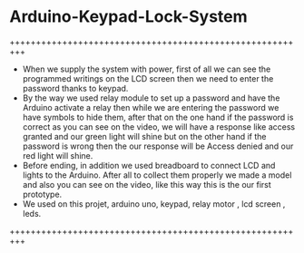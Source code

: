 # Arduino-Keypad-Lock-System

+++++++++++++++++++++++++++++++++++++++++++++++++++++++++

+ When we supply the system with power, first of all we can see the programmed writings on the LCD screen then we need to enter the password thanks to keypad.
+ By the way we used relay module to set up a password and have the Arduino activate a relay then while we are entering the password we have symbols to hide them, after that on the one hand if the password is correct as you can see on the video, we will have a response like access granted and our green light will shine but on the other hand if the password is wrong then the our response will be Access denied and our red light will shine. 
+ Before ending, in addition we used breadboard to connect LCD and lights to the Arduino. After all to collect them properly we made a model and also you can see on the video, like this way this is the our first prototype. 
+ We used on this projet, arduino uno, keypad, relay motor , lcd screen , leds.

+++++++++++++++++++++++++++++++++++++++++++++++++++++++++

